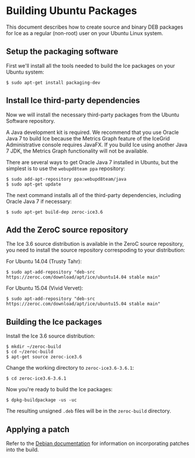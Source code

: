 # Building Ubuntu Packages

This document describes how to create source and binary DEB packages for Ice as
a regular (non-root) user on your Ubuntu Linux system.

## Setup the packaging software

First we'll install all the tools needed to build the Ice packages on your Ubuntu
system:

    $ sudo apt-get install packaging-dev

## Install Ice third-party dependencies

Now we will install the necessary third-party packages from the Ubuntu Software
repository.

A Java development kit is required. We recommend that you use Oracle Java 7 to
build Ice because the Metrics Graph feature of the IceGrid Administrative console
requires JavaFX. If you build Ice using another Java 7 JDK, the Metrics Graph
functionality will not be available.

There are several ways to get Oracle Java 7 installed in Ubuntu, but the simplest
is to use the `webupd8team ppa` repository:

    $ sudo add-apt-repository ppa:webupd8team/java
    $ sudo apt-get update

The next command installs all of the third-party dependencies, including Oracle
Java 7 if necessary:

    $ sudo apt-get build-dep zeroc-ice3.6

## Add the ZeroC source repository

The Ice 3.6 source distribution is available in the ZeroC source repository, you need
to install the source repository correspoding to your distribution:

For Ubuntu 14.04 (Trusty Tahr):

    $ sudo apt-add-repository "deb-src https://zeroc.com/download/apt/ice/ubuntu14.04 stable main"

For Ubuntu 15.04 (Vivid Vervet):

    $ sudo apt-add-repository "deb-src https://zeroc.com/download/apt/ice/ubuntu15.04 stable main"

## Building the Ice packages

Install the Ice 3.6 source distribution:

    $ mkdir ~/zeroc-build
    $ cd ~/zeroc-build
    $ apt-get source zeroc-ice3.6

Change the working directory to `zeroc-ice3.6-3.6.1`:

    $ cd zeroc-ice3.6-3.6.1

Now you're ready to build the Ice packages:

    $ dpkg-buildpackage -us -uc

The resulting unsigned `.deb` files will be in the `zeroc-build` directory.

## Applying a patch

Refer to the [Debian documentation][1] for information on incorporating patches
into the build.

[1]: https://www.debian.org/doc/manuals/maint-guide/dother.en.html#patches
